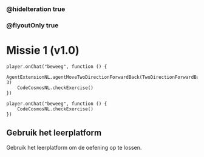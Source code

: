 ### @hideIteration true
### @flyoutOnly true
# Missie 1 (v1.0)

```blocks
player.onChat("beweeg", function () {
    AgentExtensionNL.agentMoveTwoDirectionForwardBack(TwoDirectionForwardBackNL.Forward, 3)
    CodeCosmosNL.checkExercise()
})

```

```template
player.onChat("beweeg", function () {
    CodeCosmosNL.checkExercise()
})

```

## Gebruik het leerplatform
Gebruik het leerplatform om de oefening op te lossen.